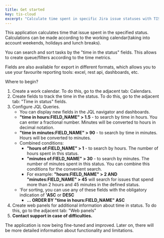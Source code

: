 ```yaml
---
title: Get started 
key: tis-cloud
excerpt: "Calculate time spent in specific Jira issue statuses with TIS Cloud. Features working calendar support, time metrics, JQL functions, and export capabilities for reporting."
---
```



<p>This application calculates time that issue spent in the specified status. Calculations can be made according to the working calendar(taking into account weekends, holidays and lunch breaks).</p>
<p>You can search and sort tasks by the "time in the status" fields. This allows to create queue/filters according to the time metrics.</p>
<p>Fields are also available for export in different formats, which allows you to use your favourite reporting tools: excel, rest api, dashboards, etc.</p>
<p>Where to begin?
    <ol>
        <li>Create a work calendar. To do this, go to the adjacent tab: Calendars.</li>
        <li>Create fields to track the time in the status. To do this, go to the adjacent tab: "Time in status" fields.</li>
        <li>Configure JQL Queries.
            <ul>
                <li>You can display new fields in the JQL navigator and dashboards.</li>
                <li><b>"time in hours:FIELD_NAME" > 1.5</b> -  to search by time in hours. You can enter a fractional number. Minutes will be converted to hours in decimal notation.</li>
                <li><b>"time in minutes:FIELD_NAME" > 90</b> - to search by time in minutes. Hours will be converted to minutes.</li>
                <li>Combined conditions:
                    <ul>
                        <li>
                            <b>"hours of:FIELD_NAME" > 1</b> - to search by hours. The number of hours spent in this status.
                        </li>
                        <li>
                            <b>"minutes of:FIELD_NAME" > 30</b> - to search by minutes. The number of minutes spent in this status. You can combine this conditions for the convenient search.
                        </li>
                        <li>
                            For example: <b>"hours:FIELD_NAME" > 2 AND "minutes:FIELD_NAME" > 45</b> will search for issues that spend more than 2 hours and 45 minutes in the defined status.
                        </li>
                    </ul>
                </li>
                <li>'For sorting, you can use any of these fields with the obligatory indication of <b>'ASC</b> or <b>DESC</b>
                    <ul>
                        <li><b>... ORDER BY "time in hours:FIELD_NAME" ASC</b></li>
                    </ul>
                </li>
            </ul>
        </li>
        <li>Create web panels for additional information about time in status. To do this, go to the adjacent tab: "Web panels"</li>
        <li><b>Contact support in case of difficulties.</b></li>
    </ol>
</p>
<p>The application is now being fine-tuned and improved. Later on, there will be more detailed information about functionality and limitations.</p>

